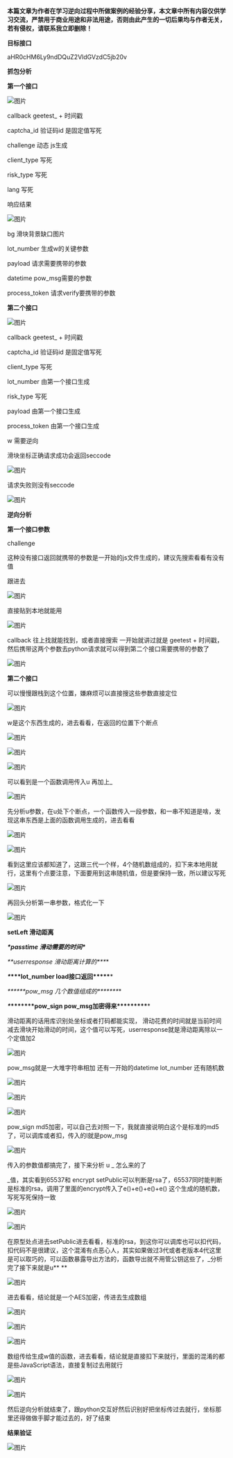 **本篇文章为作者在学习逆向过程中所做案例的经验分享，本文章中所有内容仅供学习交流，严禁用于商业用途和非法用途，否则由此产生的一切后果均与作者无关，若有侵权，请联系我立即删除！**

**目标接口**

aHR0cHM6Ly9ndDQuZ2VldGVzdC5jb20v

**抓包分析**

**第一个接口**

![图片](https://mmbiz.qpic.cn/mmbiz_png/FmagJ3SgEtUFGjeJtC21hhP7HAn6NIGzeMLH4cVEkiaKgTX6TBU9sk8BAlrAQLjUmkzYIrq2cR4EAJyhD4PJJmw/640?wx_fmt=png&from=appmsg&tp=webp&wxfrom=5&wx_lazy=1&wx_co=1)

callback   geetest_ + 时间戳

captcha_id   验证码id  是固定值写死

challenge   动态  js生成

client_type   写死

risk_type   写死

lang   写死



响应结果

![图片](https://mmbiz.qpic.cn/mmbiz_png/FmagJ3SgEtUFGjeJtC21hhP7HAn6NIGzmVvubKLBs0j8ZSI5U0h5zTct0IHcaNLxgYPBMCicZh3z9vLveFs9bXQ/640?wx_fmt=png&from=appmsg&tp=webp&wxfrom=5&wx_lazy=1&wx_co=1)

bg   滑块背景缺口图片

lot_number   生成w的关键参数

payload   请求需要携带的参数

datetime   pow_msg需要的参数

process_token 请求verify要携带的参数

**第二个接口**

![图片](https://mmbiz.qpic.cn/mmbiz_png/FmagJ3SgEtUFGjeJtC21hhP7HAn6NIGztuAh44hG2hUClLppuJtvYaodvFOibLL0pIrQwP48arJFNfAS1xcEjbA/640?wx_fmt=png&from=appmsg&tp=webp&wxfrom=5&wx_lazy=1&wx_co=1)

callback   geetest_ + 时间戳

captcha_id   验证码id  是固定值写死

client_type   写死

lot_number   由第一个接口生成

risk_type   写死

payload   由第一个接口生成

process_token  由第一个接口生成

w 需要逆向

滑块坐标正确请求成功会返回seccode

![图片](https://mmbiz.qpic.cn/mmbiz_png/FmagJ3SgEtUFGjeJtC21hhP7HAn6NIGzMzBtnib0lgJMFTpovsUFn19ic2ENxeob03iaOeAyYSYzfQ1l5kibpGlC7A/640?wx_fmt=png&from=appmsg&tp=webp&wxfrom=5&wx_lazy=1&wx_co=1)

请求失败则没有seccode

![图片](https://mmbiz.qpic.cn/mmbiz_png/FmagJ3SgEtUFGjeJtC21hhP7HAn6NIGzQbGLQlqRiaxjzl6OLzPbtzY4Trnib5QP885KmXVy32epIhJ1qbcsBHkQ/640?wx_fmt=png&from=appmsg&tp=webp&wxfrom=5&wx_lazy=1&wx_co=1)

**逆向分析**

**第一个接口参数**

challenge

这种没有接口返回就携带的参数是一开始的js文件生成的，建议先搜索看看有没有值

跟进去

![图片](https://mmbiz.qpic.cn/mmbiz_png/FmagJ3SgEtUFGjeJtC21hhP7HAn6NIGzdlsUUkYlnM8vzia7GbkgXuPNDTJLS45IbCvCV2N0giaIHeFPOardYulg/640?wx_fmt=png&from=appmsg&tp=webp&wxfrom=5&wx_lazy=1&wx_co=1)

直接贴到本地就能用

![图片](https://mmbiz.qpic.cn/mmbiz_png/FmagJ3SgEtUFGjeJtC21hhP7HAn6NIGzncBsjcsnribY8Phr9lwRDsA2RLOSY6pgTWg48vFsqWkImicb2WUexvow/640?wx_fmt=png&from=appmsg&tp=webp&wxfrom=5&wx_lazy=1&wx_co=1)

callback  往上找就能找到，或者直接搜索  一开始就讲过就是 geetest + 时间戳，然后携带这两个参数去python请求就可以得到第二个接口需要携带的参数了

![图片](https://mmbiz.qpic.cn/mmbiz_png/FmagJ3SgEtUFGjeJtC21hhP7HAn6NIGz1zTDjrylPFicdMSBfEhl8DAYfzRmqZyxDRzLtHlE2iaicVFqMMLUHyYZA/640?wx_fmt=png&from=appmsg&tp=webp&wxfrom=5&wx_lazy=1&wx_co=1)

**第二个接口**

可以慢慢跟栈到这个位置，嫌麻烦可以直接搜这些参数直接定位

![图片](https://mmbiz.qpic.cn/mmbiz_png/FmagJ3SgEtUFGjeJtC21hhP7HAn6NIGzGLote7IKDk1iaJXFaicFfpszupbLbrAjEcAyqbhqhzwJbyc3Kib7wjJhw/640?wx_fmt=png&from=appmsg&tp=webp&wxfrom=5&wx_lazy=1&wx_co=1)

w是这个东西生成的，进去看看，在返回的位置下个断点

![图片](https://mmbiz.qpic.cn/mmbiz_png/FmagJ3SgEtUFGjeJtC21hhP7HAn6NIGz66bicIqibicd8K4J6L5Z8ncCibxe9ugibYUK3TY74qxRvBTFqzmJFmGr7rg/640?wx_fmt=png&from=appmsg&tp=webp&wxfrom=5&wx_lazy=1&wx_co=1)

![图片](https://mmbiz.qpic.cn/mmbiz_png/FmagJ3SgEtUFGjeJtC21hhP7HAn6NIGz19KVLPqZX6jy2khxiaYzfCAHUDrX7RLwAHvvRiclCx3ribIS9uYL6kG9Q/640?wx_fmt=png&from=appmsg&tp=webp&wxfrom=5&wx_lazy=1&wx_co=1)

![图片](https://mmbiz.qpic.cn/mmbiz_png/FmagJ3SgEtUFGjeJtC21hhP7HAn6NIGzWfC4TI8pfjlRThqXMrphrJoicyRBuXb2sicu0KsHtQ9Sk1jjdDjibW3jQ/640?wx_fmt=png&from=appmsg&tp=webp&wxfrom=5&wx_lazy=1&wx_co=1)

可以看到是一个函数调用传入u 再加上_

![图片](https://mmbiz.qpic.cn/mmbiz_png/FmagJ3SgEtUFGjeJtC21hhP7HAn6NIGzgGrrUB3icvCjlciavuLYhpGDSmJowrEO37ZhObN1t4T7Zzf242FCria3Q/640?wx_fmt=png&from=appmsg&tp=webp&wxfrom=5&wx_lazy=1&wx_co=1)

先分析u参数，在u处下个断点，一个函数传入一段参数，和一串不知道是啥，发现这串东西是上面的函数调用生成的，进去看看

![图片](https://mmbiz.qpic.cn/mmbiz_png/FmagJ3SgEtUFGjeJtC21hhP7HAn6NIGzKibicmicMib5bvbXw4AZibwkbqkUicnZO55KicLMQT4UkCSIFkPsia6nPvOHpA/640?wx_fmt=png&from=appmsg&tp=webp&wxfrom=5&wx_lazy=1&wx_co=1)

![图片](https://mmbiz.qpic.cn/mmbiz_png/FmagJ3SgEtUFGjeJtC21hhP7HAn6NIGz7NB9yHIYpJOfprunqr52MC3Rt30oCd6axVa7r7ezhcKBkGZUIlibwIg/640?wx_fmt=png&from=appmsg&tp=webp&wxfrom=5&wx_lazy=1&wx_co=1)

看到这里应该都知道了，这跟三代一个样，4个随机数组成的，扣下来本地用就行，这里有个点要注意，下面要用到这串随机值，但是要保持一致，所以建议写死

![图片](https://mmbiz.qpic.cn/mmbiz_png/FmagJ3SgEtUFGjeJtC21hhP7HAn6NIGznIu2Q53I5ia2n4w1rsGZA93cTo0FY8QaQHqZtY69S3eCB3F0sjKYHZA/640?wx_fmt=png&from=appmsg&tp=webp&wxfrom=5&wx_lazy=1&wx_co=1)

再回头分析第一串参数，格式化一下

![图片](https://mmbiz.qpic.cn/mmbiz_png/FmagJ3SgEtUFGjeJtC21hhP7HAn6NIGz6whNUIghSNvjRacNkHIE1eNKNxIj0W90W2zUsw7dAlCqbou5QcO4mA/640?wx_fmt=png&from=appmsg&tp=webp&wxfrom=5&wx_lazy=1&wx_co=1)

**setLeft   滑动距离**

***\*passtime   滑动需要的时间\****

***\**\*userresponse   滑动距离计算的\*\**\***

***\**\*\*\*lot_number   load接口返回\*\*\*\*\****

***\**\*\*\*\*\*pow_msg   几个数值组成的\*\*\*\*\*\**\***

***\**\*\*\*\*\*\*\*pow_sign   pow_msg加密得来\*\*\*\*\*\*\*\*\****

滑动距离的话用库识别处坐标或者打码都能实现， 滑动花费的时间就是当前时间减去滑块开始滑动的时间，这个值可以写死，userresponse就是滑动距离除以一个定值加2

![图片](https://mmbiz.qpic.cn/mmbiz_png/FmagJ3SgEtUFGjeJtC21hhP7HAn6NIGzfB1WnTU9GUJMKEkGnK3zAzKBicUE0D6MQfgKNibLx7qicw6eg19K5AV0Q/640?wx_fmt=png&from=appmsg&tp=webp&wxfrom=5&wx_lazy=1&wx_co=1)

pow_msg就是一大堆字符串相加 还有一开始的datetime  lot_number 还有随机数

![图片](https://mmbiz.qpic.cn/mmbiz_png/FmagJ3SgEtUFGjeJtC21hhP7HAn6NIGzO0ZCW4yibicdzK5m63LHCya56rlueB4QBWjl3nct80P4WOoRQlay0EBQ/640?wx_fmt=png&from=appmsg&tp=webp&wxfrom=5&wx_lazy=1&wx_co=1)

![图片](https://mmbiz.qpic.cn/mmbiz_png/FmagJ3SgEtUFGjeJtC21hhP7HAn6NIGzAqttFuoiaWGLKFauDREoGlXh8YCgia3zQ5HkiaSiasZOTUEMHQN6kls1kQ/640?wx_fmt=png&from=appmsg&tp=webp&wxfrom=5&wx_lazy=1&wx_co=1)

![图片](https://mmbiz.qpic.cn/mmbiz_png/FmagJ3SgEtUFGjeJtC21hhP7HAn6NIGzEvziaXme8ecT8ibAfJ0QU736gcMPbW7FrbZfxQHbFM7YSlH6LRej9rxw/640?wx_fmt=png&from=appmsg&tp=webp&wxfrom=5&wx_lazy=1&wx_co=1)

pow_sign md5加密，可以自己去对照一下，我就直接说明白这个是标准的md5了，可以调库或者扣，传入的l就是pow_msg

![图片](https://mmbiz.qpic.cn/mmbiz_png/FmagJ3SgEtUFGjeJtC21hhP7HAn6NIGzUiaian6BibzMH0bDxCWFUVaeNUibgdO4gLiaIqxlqqEOgiatibGWCibGcGgNDQ/640?wx_fmt=png&from=appmsg&tp=webp&wxfrom=5&wx_lazy=1&wx_co=1)

传入的参数值都搞完了，接下来分析 u _ 怎么来的了

_值，其实看到65537和 encrypt setPublic可以判断是rsa了，65537同时能判断是标准的rsa，调用了里面的encrypt传入了e()+e()+e()+e() 这个生成的随机数，写死写死保持一致

![图片](https://mmbiz.qpic.cn/mmbiz_png/FmagJ3SgEtUFGjeJtC21hhP7HAn6NIGzH0icrGkvaBUvhM5mHO5ms9KCDd6ySugc9MxW2w4z8hFp04WGLZSicMPA/640?wx_fmt=png&from=appmsg&tp=webp&wxfrom=5&wx_lazy=1&wx_co=1)

![图片](https://mmbiz.qpic.cn/mmbiz_png/FmagJ3SgEtUFGjeJtC21hhP7HAn6NIGzm8VPtNqnBsIWJ6WjbSurWbT5BbAkTAI2CsHNjRicrULD4MnTSC2BDQA/640?wx_fmt=png&from=appmsg&tp=webp&wxfrom=5&wx_lazy=1&wx_co=1)

在原型处点进去setPublic进去看看，标准的rsa，到这你可以调库也可以扣代码，扣代码不是很建议，这个混淆有点恶心人，其实如果做过3代或者老版本4代这里是可以取巧的，可以函数暴露导出方法的，函数导出就不用管公钥这些了，_分析完了接下来就是u**
**

![图片](https://mmbiz.qpic.cn/mmbiz_png/FmagJ3SgEtUFGjeJtC21hhP7HAn6NIGzt64JW9KXRuLCVrehBh0MVabicJypz7APEAtyBb27eJDDzU9cPoOaiaXQ/640?wx_fmt=png&from=appmsg&tp=webp&wxfrom=5&wx_lazy=1&wx_co=1)

进去看看，结论就是一个AES加密，传进去生成数组

![图片](https://mmbiz.qpic.cn/mmbiz_png/FmagJ3SgEtUFGjeJtC21hhP7HAn6NIGzkaicaQLXW2RFJYVDjpaIDEgfDibvYTLRvuqx6gP4VicBkla5liaTlEDz1w/640?wx_fmt=png&from=appmsg&tp=webp&wxfrom=5&wx_lazy=1&wx_co=1)

![图片](https://mmbiz.qpic.cn/mmbiz_png/FmagJ3SgEtUFGjeJtC21hhP7HAn6NIGzszdZysEWgt691wHX92ic4zjEkMN65Xa4L3zNgvTz9G4icXJqzQpL3uag/640?wx_fmt=png&from=appmsg&tp=webp&wxfrom=5&wx_lazy=1&wx_co=1)

![图片](https://mmbiz.qpic.cn/mmbiz_png/FmagJ3SgEtUFGjeJtC21hhP7HAn6NIGzpeXZCB8b3cQbPA5m385kib8MHnMpOeRHyhibabSL28AyIx0EgWuXqnjA/640?wx_fmt=png&from=appmsg&tp=webp&wxfrom=5&wx_lazy=1&wx_co=1)

数组传给生成w值的函数，进去看看，结论就是直接扣下来就行，里面的混淆的都是些JavaScript语法，直接复制过去用就行

![图片](https://mmbiz.qpic.cn/mmbiz_png/FmagJ3SgEtUFGjeJtC21hhP7HAn6NIGz1LhpLXJvcp84AIDibibziaogA1k56PBbas5bwyABzerC60qtfrImAb2mQ/640?wx_fmt=png&from=appmsg&tp=webp&wxfrom=5&wx_lazy=1&wx_co=1)

![图片](https://mmbiz.qpic.cn/mmbiz_png/FmagJ3SgEtUFGjeJtC21hhP7HAn6NIGzWDyaWPEKxJQ09icFAfN7mfsATDfqadS26nRJA4roDETap0ECeE93Rsw/640?wx_fmt=png&from=appmsg&tp=webp&wxfrom=5&wx_lazy=1&wx_co=1)

然后逆向分析就结束了，跟python交互好然后识别好把坐标传过去就行，坐标那里还得做做手脚才能过去的，好了结束

**结果验证**

![图片](https://mmbiz.qpic.cn/mmbiz_png/FmagJ3SgEtUFGjeJtC21hhP7HAn6NIGz8a5mXZyqiaNWWjo3dAWCapCnMfEuG4exbkxibZEMBOxSCN8BPPgSvdQg/640?wx_fmt=png&from=appmsg&tp=webp&wxfrom=5&wx_lazy=1&wx_co=1)